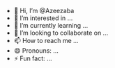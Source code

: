 - 👋 Hi, I’m @Azeezaba
- 👀 I’m interested in ...
- 🌱 I’m currently learning ...
- 💞️ I’m looking to collaborate on ...
- 📫 How to reach me ...
- 😄 Pronouns: ...
- ⚡ Fun fact: ...

<!---
Azeezaba/Azeezaba is a ✨ special ✨ repository because its `README.md` (this file) appears on your GitHub profile.
You can click the Preview link to take a look at your changes.
--->
